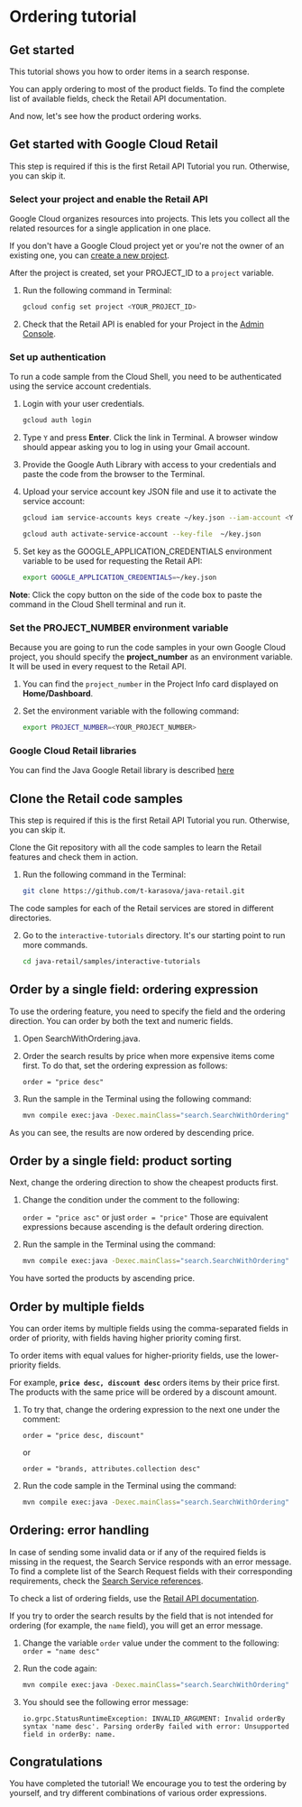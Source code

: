 <walkthrough-metadata>
  <meta name="title" content="Ordering tutorial"/>
  <meta name="description" content="This tutorial shows you how to order items in a search response." />
  <meta name="component_id" content="593554" />
</walkthrough-metadata>

# Ordering tutorial

## Get started

This tutorial shows you how to order items in a search response.

You can apply ordering to most of the product fields. To find the complete list of available fields, check the Retail API documentation.

And now, let's see how the product ordering works.

<walkthrough-tutorial-duration duration="5"></walkthrough-tutorial-duration>

## Get started with Google Cloud Retail

This step is required if this is the first Retail API Tutorial you run.
Otherwise, you can skip it.

### Select your project and enable the Retail API

Google Cloud organizes resources into projects. This lets you
collect all the related resources for a single application in one place.

If you don't have a Google Cloud project yet or you're not the owner of an existing one, you can
[create a new project](https://console.cloud.google.com/projectcreate).

After the project is created, set your PROJECT_ID to a ```project``` variable.
1. Run the following command in Terminal:
    ```bash
    gcloud config set project <YOUR_PROJECT_ID>
    ```

2. Check that the Retail API is enabled for your Project in the [Admin Console](https://console.cloud.google.com/ai/retail/).

### Set up authentication

To run a code sample from the Cloud Shell, you need to be authenticated using the service account credentials.

1. Login with your user credentials.
    ```bash
    gcloud auth login
    ```

2. Type `Y` and press **Enter**. Click the link in Terminal. A browser window should appear asking you to log in using your Gmail account.

3. Provide the Google Auth Library with access to your credentials and paste the code from the browser to the Terminal.

4. Upload your service account key JSON file and use it to activate the service account:

    ```bash
    gcloud iam service-accounts keys create ~/key.json --iam-account <YOUR_SERVICE_ACCOUNT_EMAIL>
    ```

    ```bash
    gcloud auth activate-service-account --key-file  ~/key.json
    ```

5. Set key as the GOOGLE_APPLICATION_CREDENTIALS environment variable to be used for requesting the Retail API:
    ```bash
    export GOOGLE_APPLICATION_CREDENTIALS=~/key.json
    ```

**Note**: Click the copy button on the side of the code box to paste the command in the Cloud Shell terminal and run it.

### Set the PROJECT_NUMBER environment variable

Because you are going to run the code samples in your own Google Cloud project, you should specify the **project_number** as an environment variable. It will be used in every request to the Retail API.

1. You can find the ```project_number``` in the Project Info card displayed on **Home/Dashboard**.

2. Set the environment variable with the following command:
    ```bash
    export PROJECT_NUMBER=<YOUR_PROJECT_NUMBER>
    ```

### Google Cloud Retail libraries

You can find the Java Google Retail library is described
[here](https://googleapis.dev/java/google-cloud-retail/latest/index.html)

## Clone the Retail code samples

This step is required if this is the first Retail API Tutorial you run.
Otherwise, you can skip it.

Clone the Git repository with all the code samples to learn the Retail features and check them in action.

<!-- TODO(ianan): change the repository link -->
1. Run the following command in the Terminal:
    ```bash
    git clone https://github.com/t-karasova/java-retail.git
    ```

The code samples for each of the Retail services are stored in different directories.

2. Go to the `interactive-tutorials` directory. It's our starting point to run more commands.
    ```bash
    cd java-retail/samples/interactive-tutorials
    ```

## Order by a single field: ordering expression

To use the ordering feature, you need to specify the field and the ordering direction. You can order by both the text and numeric fields.

1. Open <walkthrough-editor-select-regex filePath="cloudshell_open/interactive-tutorials/src/main/java/search/SearchWithOrdering.java" regex="TRY DIFFERENT ORDERING EXPRESSIONS HERE">SearchWithOrdering.java</walkthrough-editor-select-regex>.

2. Order the search results by price when more expensive items come first. To do that, set the ordering expression as follows:

   ```order = "price desc"```


3. Run the sample in the Terminal using the following command:
    ```bash
    mvn compile exec:java -Dexec.mainClass="search.SearchWithOrdering"
    ```

As you can see, the results are now ordered by descending price.

## Order by a single field: product sorting

Next, change the ordering direction to show the cheapest products first.

1. Change the condition under the <walkthrough-editor-select-regex filePath="cloudshell_open/interactive-tutorials/src/main/java/search/SearchWithOrdering.java" regex="TRY DIFFERENT ORDERING EXPRESSIONS HERE">comment</walkthrough-editor-select-regex> to the following:

   ```order = "price asc"``` or just ```order = "price"```
   Those are equivalent expressions because ascending is the default ordering direction.

2. Run the sample in the Terminal using the command:

    ```bash
    mvn compile exec:java -Dexec.mainClass="search.SearchWithOrdering"
    ```

You have sorted the products by ascending price.

## Order by multiple fields

You can order items by multiple fields using the comma-separated fields in order of priority, with fields having higher priority coming first.

To order items with equal values for higher-priority fields, use the lower-priority fields.

For example, **```price desc, discount desc```** orders items by their price first. The products with the same price will be ordered by a discount amount.

1. To try that, change the ordering expression to the next one under the <walkthrough-editor-select-regex filePath="cloudshell_open/interactive-tutorials/src/main/java/search/SearchWithOrdering.java" regex="TRY DIFFERENT ORDERING EXPRESSIONS HERE">comment</walkthrough-editor-select-regex>:
    ```
    order = "price desc, discount"
    ```

   or

    ```
    order = "brands, attributes.collection desc"
    ```

2. Run the code sample in the Terminal using the command:
    ```bash
    mvn compile exec:java -Dexec.mainClass="search.SearchWithOrdering"
    ```

## Ordering: error handling

In case of sending some invalid data or if any of the required fields is missing in the request, the Search Service responds with an error message.
To find a complete list of the Search Request fields with their corresponding requirements, check the [Search Service references](https://cloud.google.com/retail/docs/reference/rpc/google.cloud.retail.v2#searchservice).

To check a list of ordering fields, use the [Retail API documentation](https://cloud.google.com/retail/docs/filter-and-order#order).

If you try to order the search results by the field that is not intended for ordering (for example, the `name` field), you will get an error message.

1. Change the variable `order` value under the <walkthrough-editor-select-regex filePath="cloudshell_open/interactive-tutorials/src/main/java/search/SearchWithOrdering.java" regex="TRY DIFFERENT ORDERING EXPRESSIONS HERE">comment</walkthrough-editor-select-regex> to the following:
   ```order = "name desc"```

2. Run the code again:
    ```bash
    mvn compile exec:java -Dexec.mainClass="search.SearchWithOrdering"
    ```

3. You should see the following error message:

   ```terminal
   io.grpc.StatusRuntimeException: INVALID_ARGUMENT: Invalid orderBy syntax 'name desc'. Parsing orderBy failed with error: Unsupported field in orderBy: name.
   ```

## Congratulations

<walkthrough-conclusion-trophy></walkthrough-conclusion-trophy>

You have completed the tutorial! We encourage you to test the ordering by yourself, and try different combinations of various order expressions.

<walkthrough-inline-feedback></walkthrough-inline-feedback>
